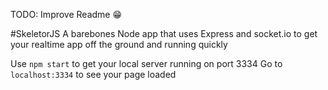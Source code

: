 TODO: Improve Readme :grin:

#SkeletorJS
A barebones Node app that uses Express and socket.io to get your realtime app off the ground and running quickly

Use ```npm start``` to get your local server running on port 3334
Go to ```localhost:3334``` to see your page loaded
